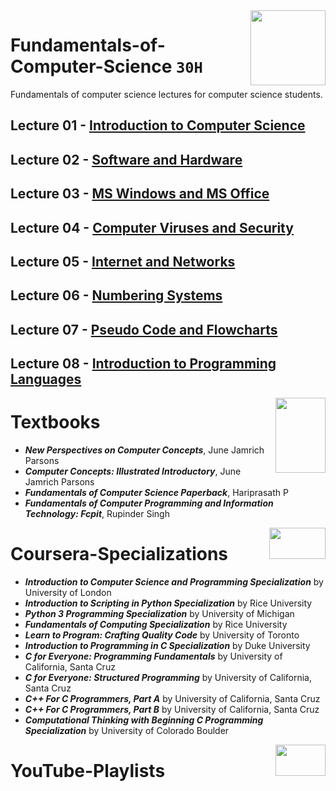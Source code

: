 <img align="right" width="120" height="120" src="https://github.com/cs-MohamedAyman/Computer-Science-Textbooks/blob/master/logos/fundamentals-of-computer-science.jpg">

# Fundamentals-of-Computer-Science `30H`
Fundamentals of computer science lectures for computer science students.

## Lecture 01 - [Introduction to Computer Science]()
## Lecture 02 - [Software and Hardware]()
## Lecture 03 - [MS Windows and MS Office]()
## Lecture 04 - [Computer Viruses and Security]()
## Lecture 05 - [Internet and Networks]()
## Lecture 06 - [Numbering Systems]()
## Lecture 07 - [Pseudo Code and Flowcharts]()
## Lecture 08 - [Introduction to Programming Languages]()

<img align="right" width="80" height="120" src="https://github.com/cs-MohamedAyman/Computer-Science-Textbooks/blob/master/logos/textbooks.jpg">

# Textbooks

- ***New Perspectives on Computer Concepts***, June Jamrich Parsons 
- ***Computer Concepts: Illustrated Introductory***, June Jamrich Parsons
- ***Fundamentals of Computer Science Paperback***, Hariprasath P
- ***Fundamentals of Computer Programming and Information Technology: Fcpit***, Rupinder Singh 

<img align="right" width="90" height="50" src="https://github.com/cs-MohamedAyman/Coursera-Specializations/blob/master/organizations-logos/coursera.jpg">

# Coursera-Specializations

- ***Introduction to Computer Science and Programming Specialization*** by University of London
- ***Introduction to Scripting in Python Specialization*** by Rice University
- ***Python 3 Programming Specialization*** by University of Michigan
- ***Fundamentals of Computing Specialization*** by Rice University
- ***Learn to Program: Crafting Quality Code*** by University of Toronto
- ***Introduction to Programming in C Specialization*** by Duke University
- ***C for Everyone: Programming Fundamentals*** by University of California, Santa Cruz
- ***C for Everyone: Structured Programming*** by University of California, Santa Cruz
- ***C++ For C Programmers, Part A*** by University of California, Santa Cruz
- ***C++ For C Programmers, Part B*** by University of California, Santa Cruz
- ***Computational Thinking with Beginning C Programming Specialization*** by University of Colorado Boulder

<img align="right" width="80" height="50" src="https://github.com/cs-MohamedAyman/YouTube-Playlists/blob/master/organizations-logos/youtube.jpg">

# YouTube-Playlists
